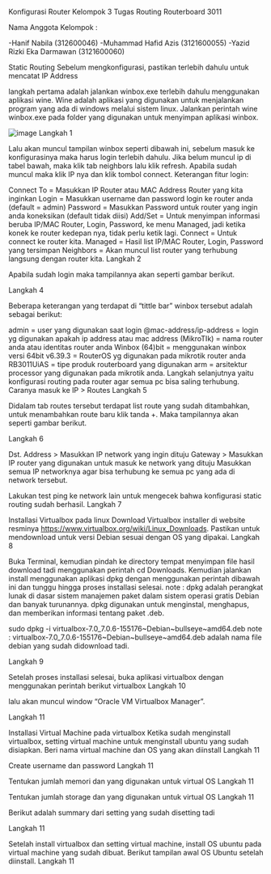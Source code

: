 Konfigurasi Router
Kelompok 3 Tugas Routing Routerboard 3011

Nama Anggota Kelompok :

-Hanif Nabila (312600046)
-Muhammad Hafid Azis (3121600055)
-Yazid Rizki Eka Darmawan (3121600060)

Static Routing
Sebelum mengkonfigurasi, pastikan terlebih dahulu untuk mencatat IP Address

langkah pertama adalah jalankan winbox.exe terlebih dahulu menggunakan aplikasi wine. Wine adalah aplikasi yang digunakan untuk menjalankan program yang ada di windows melalui sistem linux. Jalankan perintah wine winbox.exe pada folder yang digunakan untuk menyimpan aplikasi winbox.

![image](https://user-images.githubusercontent.com/96406146/224462220-5d8c61ee-05ba-4b45-9f05-c6d296b067b3.png)
Langkah 1

Lalu akan muncul tampilan winbox seperti dibawah ini, sebelum masuk ke konfigurasinya maka harus login terlebih dahulu. Jika belum muncul ip di tabel bawah, maka klik tab neighbors lalu klik refresh. Apabila sudah muncul maka klik IP nya dan klik tombol connect.
Keterangan fitur login:

Connect To = Masukkan IP Router atau MAC Address Router yang kita inginkan
Login = Masukkan username dan password login ke router anda (default = admin)
Password = Masukkan Password untuk router yang ingin anda koneksikan (default tidak diisi)
Add/Set = Untuk menyimpan informasi beruba IP/MAC Router, Login, Password, ke menu Managed, jadi ketika konek ke router kedepan nya, tidak perlu ketik lagi.
Connect = Untuk connect ke router kita.
Managed = Hasil list IP/MAC Router, Login, Password yang tersimpan
Neighbors = Akan muncul list router yang terhubung langsung dengan router kita.
Langkah 2

Apabila sudah login maka tampilannya akan seperti gambar berikut.

Langkah 4

Beberapa keterangan yang terdapat di “tittle bar” winbox tersebut adalah sebagai berikut:

admin = user yang digunakan saat login
@mac-address/ip-address = login yg digunakan apakah ip address atau mac address
(MikroTIk) = nama router anda atau identitas router anda
Winbox (64)bit = menggunakan winbox versi 64bit
v6.39.3 = RouterOS yg digunakan pada mikrotik router anda
RB3011UiAS = tipe produk routerboard yang digunakan
arm = arsitektur processor yang digunakan pada mikrotik anda.
Langkah selanjutnya yaitu konfigurasi routing pada router agar semua pc bisa saling terhubung. Caranya masuk ke IP > Routes
Langkah 5

Didalam tab routes tersebut terdapat list route yang sudah ditambahkan, untuk menambahkan route baru klik tanda +. Maka tampilannya akan seperti gambar berikut.

Langkah 6

Dst. Address > Masukkan IP network yang ingin dituju
Gateway > Masukkan IP router yang digunakan untuk masuk ke network yang dituju
Masukkan semua IP networknya agar bisa terhubung ke semua pc yang ada di network tersebut.

Lakukan test ping ke network lain untuk mengecek bahwa konfigurasi static routing sudah berhasil.
Langkah 7

Installasi Virtualbox pada linux
Download Virtualbox installer di website resminya https://www.virtualbox.org/wiki/Linux_Downloads. Pastikan untuk mendownload untuk versi Debian sesuai dengan OS yang dipakai.
Langkah 8

Buka Terminal, kemudian pindah ke directory tempat menyimpan file hasil download tadi menggunakan perintah cd Downloads. Kemudian jalankan install menggunakan aplikasi dpkg dengan menggunakan perintah dibawah ini dan tunggu hingga proses installasi selesai.
note : dpkg adalah perangkat lunak di dasar sistem manajemen paket dalam sistem operasi gratis Debian dan banyak turunannya. dpkg digunakan untuk menginstal, menghapus, dan memberikan informasi tentang paket .deb.

sudo dpkg -i virtualbox-7.0_7.0.6-155176~Debian~bullseye~amd64.deb
note : virtualbox-7.0_7.0.6-155176~Debian~bullseye~amd64.deb adalah nama file debian yang sudah didownload tadi.

Langkah 9

Setelah proses installasi selesai, buka aplikasi virtualbox dengan menggunakan perintah berikut
virtualbox
Langkah 10

lalu akan muncul window “Oracle VM Virtualbox Manager”.

Langkah 11

Installasi Virtual Machine pada virtualbox
Ketika sudah menginstall virtualbox, setting virtual machine untuk menginstall ubuntu yang sudah disiapkan. Beri nama virtual machine dan OS yang akan diinstall
Langkah 11

Create username dan password
Langkah 11

Tentukan jumlah memori dan yang digunakan untuk virtual OS
Langkah 11

Tentukan jumlah storage dan yang digunakan untuk virtual OS
Langkah 11

Berikut adalah summary dari setting yang sudah disetting tadi

Langkah 11

Setelah install virtualbox dan setting virtual machine, install OS ubuntu pada virtual machine yang sudah dibuat. Berikut tampilan awal OS Ubuntu setelah diinstall.
Langkah 11
